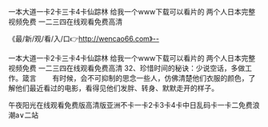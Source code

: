 一本大道一卡2卡三卡4卡仙踪林
给我一个www下载可以看片的
两个人日本完整视频免费
一二三四在线观看免费高清


《最/新/观/看/入/口👉http://wencao66.com》--

一本大道一卡2卡三卡4卡仙踪林
给我一个www下载可以看片的
两个人日本完整视频免费
一二三四在线观看免费高清
	32、珍惜时间的秘诀：少说空话，多做工作。箴言
　　有时候，会不可抑制的思念一些人，仿佛清楚他们衣服的颜色，了解他们最近看过的电影，看得见他们发胖、转身、默默走开的样子。





午夜阳光在线观看免费版高清版亚洲不卡一卡2卡3卡4卡中日乱码卡一卡二免费浪潮a∨二站
